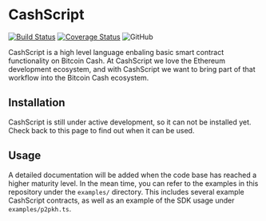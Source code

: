 # CashScript

[![Build Status](https://travis-ci.org/Bitcoin-com/cashscript.svg)](https://travis-ci.org/Bitcoin-com/cashscript)
[![Coverage Status](https://img.shields.io/codecov/c/github/Bitcoin-com/cashscript.svg)](https://codecov.io/gh/Bitcoin-com/cashscript/)
![GitHub](https://img.shields.io/github/license/Bitcoin-com/cashscript.svg)

CashScript is a high level language enbaling basic smart contract functionality on Bitcoin Cash. At CashScript we love the Ethereum development ecosystem, and with CashScript we want to bring part of that workflow into the Bitcoin Cash ecosystem.

## Installation
CashScript is still under active development, so it can not be installed yet. Check back to this page to find out when it can be used.

## Usage
A detailed documentation will be added when the code base has reached a higher maturity level. In the mean time, you can refer to the examples in this repository under the `examples/` directory. This includes several example CashScript contracts, as well as an example of the SDK usage under `examples/p2pkh.ts`.
